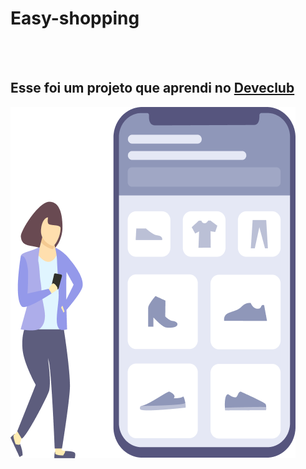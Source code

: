 <h1>Easy-shopping</h1>
<br>
<br>
<h2>Esse foi um projeto que aprendi no <a href="https://rodolfomori.com.br/deveclub">Deveclub</a></h2>
<img src="https://github.com/rodolfosebastiao64/easy-shopping/blob/master/assest/girl-cellphonee.png?raw=true">
